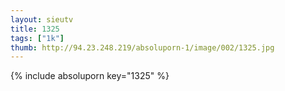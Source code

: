 ```yaml
--- 
layout: sieutv
title: 1325
tags: ["1k"]
thumb: http://94.23.248.219/absoluporn-1/image/002/1325.jpg
---
```

{% include absoluporn key="1325" %} 
